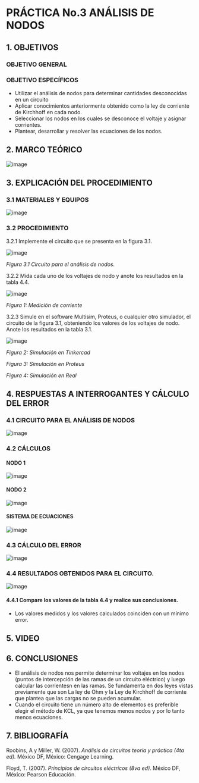 #  PRÁCTICA No.3 ANÁLISIS DE NODOS
## 1. OBJETIVOS
### OBJETIVO GENERAL

### OBJETIVO ESPECÍFICOS
- Utilizar el análisis de nodos para determinar cantidades desconocidas en un circuito 
- Aplicar conocimientos anteriormente obtenido como la ley de corriente de Kirchhoff en cada nodo.
- Seleccionar los nodos en los cuales se desconoce el voltaje y asignar corrientes.
- Plantear, desarrollar y resolver las ecuaciones de los nodos.
## 2. MARCO TEÓRICO
![image](https://user-images.githubusercontent.com/84431598/122664476-3d95db80-d167-11eb-9b55-50bc3f3d9fde.png)

## 3. EXPLICACIÓN DEL PROCEDIMIENTO

### 3.1 MATERIALES Y EQUIPOS

![image](https://user-images.githubusercontent.com/84431598/122623485-db06e780-d061-11eb-9739-a0915211894b.png)

### 3.2 PROCEDIMIENTO

3.2.1 Implemente el circuito que se presenta en la figura 3.1.

![image](https://user-images.githubusercontent.com/84425276/122846954-8b782400-d2cc-11eb-89db-341235f9c934.png)

   *Figura 3.1 Circuito para el análisis de nodos.*

3.2.2 Mida cada uno de los voltajes de nodo y anote los resultados en la tabla 4.4.

![image](https://user-images.githubusercontent.com/84431598/122776715-f72ca380-d270-11eb-9b2d-61c96d11108a.png)

   *Figura 1: Medición de corriente*

3.2.3 Simule en el software Multisim, Proteus, o cualquier otro simulador, el circuito de la figura 3.1, obteniendo los valores de los voltajes de nodo. Anote los resultados en la tabla 3.1.

![image](https://user-images.githubusercontent.com/84425276/122847437-50c2bb80-d2cd-11eb-9520-2a3ccd299e5f.png)

   *Figura 2: Simulación en Tinkercad*




   *Figura 3: Simulación en Proteus*



   *Figura 4: Simulación en Real*

## 4. RESPUESTAS  A INTERROGANTES Y CÁLCULO DEL ERROR

### 4.1  CIRCUITO PARA EL ANÁLISIS DE NODOS

![image](https://user-images.githubusercontent.com/84431598/122839494-bdce5500-d2bd-11eb-8a71-6181ab48cd99.png)

### 4.2 CÁLCULOS

#### NODO 1

![image](https://user-images.githubusercontent.com/84431598/122842117-4d760280-d2c2-11eb-9b3f-63d627759af4.png)

#### NODO 2

![image](https://user-images.githubusercontent.com/84431598/122842019-1c95cd80-d2c2-11eb-8dc9-b0ef284c3a17.png)

#### SISTEMA DE ECUACIONES

![image](https://user-images.githubusercontent.com/84431598/122842611-53b8ae80-d2c3-11eb-9ac3-492d9e1cf051.png)

### 4.3 CÁLCULO DEL ERROR

![image](https://user-images.githubusercontent.com/84425276/122846158-df820900-d2ca-11eb-9f67-0319b3faea7c.png)

### 4.4 RESULTADOS OBTENIDOS  PARA EL CIRCUITO.

![image](https://user-images.githubusercontent.com/84431598/122845342-22db7800-d2c9-11eb-8f8b-2bf9de5fad1c.png)
 
 #### 4.4.1 Compare los valores de la tabla 4.4 y realice sus conclusiones.
 
 - Los valores medidos y los valores calculados coinciden con un mínimo error.

## 5. VIDEO



## 6. CONCLUSIONES

- El análisis de nodos nos permite determinar los voltajes en los nodos (puntos de intercepción de las ramas de un circuito eléctrico) y luego calcular las corrientesn en las ramas. Se fundamenta en dos leyes vistas previamente que son La ley de Ohm y la Ley de Kirchhoff de corriente que plantea  que las cargas  no se pueden acumular.
- Cuando el circuito tiene un número alto de elementos es preferible elegir el método de KCL, ya que tenemos menos nodos y por lo tanto menos ecuaciones.


## 7. BIBLIOGRAFÍA

Roobins, A y Miller, W. (2007). *Análisis de circuitos teoría y práctica (4ta ed).* México DF, México: Cengage Learning.

Floyd, T. (2007). *Principios de circuitos eléctricos (8va ed).* México DF, México: Pearson Educación.

